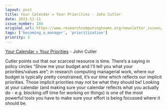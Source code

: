 ```yaml
---
layout: post
title: Your Calendar = Your Priorities - John Cutler
date: 2021-12-11
issue_number: 104
original_url: https://www.researchcomputingteams.org/newsletter_issues/0104
tags: ['becoming_a_manager', 'prioritization']
priority: 3
---
```


<!-- markdownlint-disable MD033 -->
<!-- markdownlint-disable MD041 -->
<!-- markdownlint-disable MD049 -->

[Your Calendar = Your Priorities](https://cutlefish.substack.com/p/tbm-4952-your-calendar-your-priorities) - John Cutler

Cutler points out that our scarcest resource is time.  There’s a saying in policy circles “Show me your budget and I'll tell you what your priorities/values are”; in research computing managerial work, where our budget is typically pretty constrained, it’s our *time* which reflects our implicit priorities.  Those implicit priorities may not be what they should be!   Looking at your calendar (and making sure your calendar reflects what you actually do - e.g. blocking off time for working on things) is one of the most powerful tools you have to make sure your effort is being focussed where it should be.
